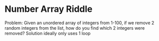 # Number Array Riddle

Problem: Given an unordered array of integers from 1-100, if we remove 2 random
integers from the list, how do you find which 2 integers were removed?
Solution ideally only uses 1 loop
